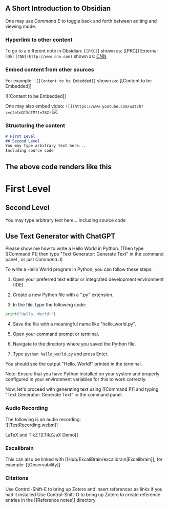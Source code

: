 
## A Short Introduction to Obsidian

One may use _Command E_ to toggle back and forth between editing and viewing mode.

### Hyperlink to other content
To go to a different note in Obsidian: `[[PKC]]` shown as: [[PKC]]
External link: `[CNN](http://www.cnn.com)` shown as: [CNN](http://www.cnn.com)

### Embed content from other sources

For example: `![[Content to be Embedded]]` shown as: [[Content to be Embedded]]

![[Content to be Embedded]]

One may also embed video: `![](https://www.youtube.com/watch?v=ctetnQfSdfM?t=782)` 
![](https://www.youtube.com/watch?v=ctetnQfSdfM?t=782)

### Structuring the content
```md
# First Level
## Second Level
You may type arbitrary text here...
Including source code
```

## The above code renders like this
# First Level
## Second Level
You may type arbitrary text here...
Including source code

## Use Text Generator with ChatGPT


Please show me how to write a Hello World in Python. (Then type [[Command P]] then type "Text Generator: Generate Text" in the command panel , or just  _Command J_)
 
To write a Hello World program in Python, you can follow these steps:

1. Open your preferred text editor or integrated development environment (IDE).

2. Create a new Python file with a ".py" extension.

3. In the file, type the following code:

```python
print("Hello, World!")
```

4. Save the file with a meaningful name like "hello_world.py".

5. Open your command prompt or terminal.

6. Navigate to the directory where you saved the Python file.

7. Type `python hello_world.py` and press Enter.

You should see the output "Hello, World!" printed in the terminal.

Note: Ensure that you have Python installed on your system and properly configured in your environment variables for this to work correctly.

Now, let's proceed with generating text using [[Command P]] and typing "Text Generator: Generate Text" in the command panel. 

### Audio Recording
The following is an audio recording:  
![[TestRecording.webm]]


LaTeX and TikZ
![[TikZJaX Demo]]


### Excalibrain
This can also be linked with [[Hub/ExcaliBrain/excalibrain|Excalibrain]], for example: [[Observability]]


### Citations


Use Control-Shift-E to bring up Zotero and insert references as links if you had it installed
Use Control-Shift-O to bring up Zotero to create reference entries in the [[Reference notes]] directory
